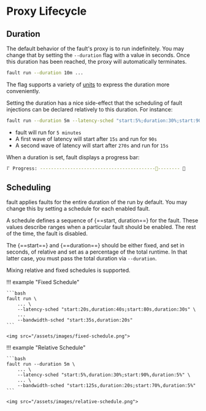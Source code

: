 # Proxy Lifecycle

## Duration

The default behavior of the fault's proxy is to run indefinitely. You may
change that by setting the `--duration` flag with a value in seconds. Once this
duration has been reached, the proxy will automatically terminates.

```bash
fault run --duration 10m ...
```

The flag supports a variety of
[units](https://docs.rs/parse_duration/latest/parse_duration/#units) to
express the duration more conveniently.

Setting the duration has a nice side-effect that the scheduling of
fault injections can be declared relatively to this duration. For instance:

```bash
fault run --duration 5m --latency-sched "start:5%;duration:30%;start:90%,duration:5%"
```

* fault will run for `5 minutes`
* A first wave of latency will start after `15s` and run for `90s`
* A second wave of latency will start after `270s` and run for `15s`

When a duration is set, fault displays a progress bar:

```bash
⠏ Progress: ------------------------------------------🐢-------- 🏁
```


## Scheduling

fault applies faults for the entire duration of the run by default. You may
change this by setting a schedule for each enabled fault.

A schedule defines a sequence of {==start, duration==} for the fault. These
values describe ranges when a particular fault should be enabled. The rest of
the time, the fault is disabled.

The {==start==} and {==duration==} should be either fixed, and set in seconds,
of relative and set as a percentage of the total runtime. In that latter case,
you must pass the total duration via `--duration`.

Mixing relative and fixed schedules is supported.

!!! example "Fixed Schedule"

    ```bash
    fault run \
        ... \
        --latency-sched "start:20s,duration:40s;start:80s,duration:30s" \
        ...
        --bandwidth-sched "start:35s,duration:20s"
    ```

    <img src="/assets/images/fixed-schedule.png">


!!! example "Relative Schedule"

    ```bash
    fault run --duration 5m \
        ... \
        --latency-sched "start:5%,duration:30%;start:90%,duration:5%" \
        ... \
        --bandwidth-sched "start:125s,duration:20s;start:70%,duration:5%"
    ```

    <img src="/assets/images/relative-schedule.png">
